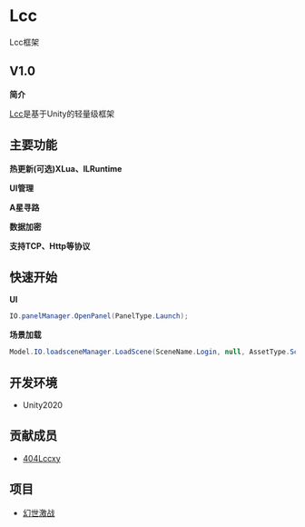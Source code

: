 # Lcc
Lcc框架

## V1.0

**简介**

[Lcc](https://github.com/404Lcc/Lcc)是基于Unity的轻量级框架

## 主要功能

**热更新(可选)XLua、ILRuntime**

**UI管理**

**A星寻路**

**数据加密**

**支持TCP、Http等协议**

## 快速开始

**UI**

``` csharp
IO.panelManager.OpenPanel(PanelType.Launch);
```

**场景加载**

``` csharp
Model.IO.loadsceneManager.LoadScene(SceneName.Login, null, AssetType.Scene);
```

## 开发环境

- Unity2020

## 贡献成员

- [404Lccxy](https://github.com/404Lccxy)

## 项目

- [幻世激战](https://www.taptap.com/app/20877)
